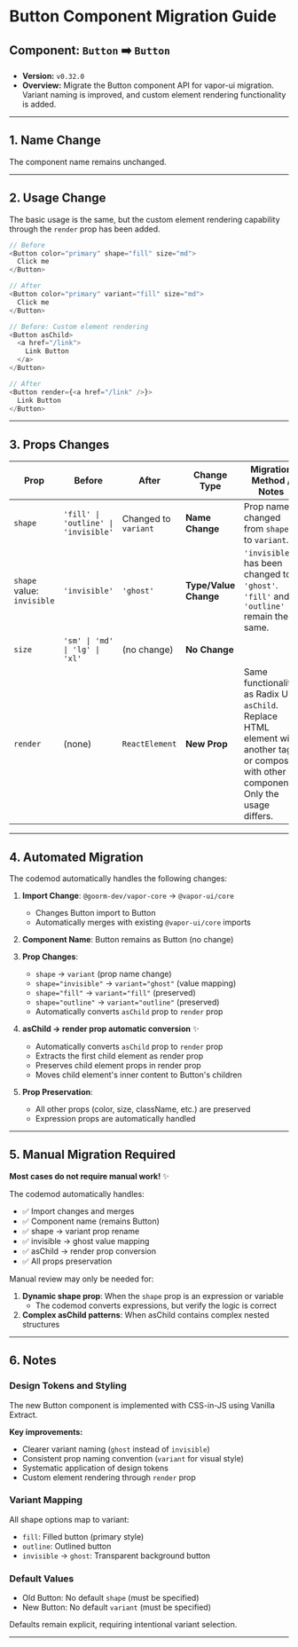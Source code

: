 # Button Component Migration Guide

## Component: `Button` ➡️ `Button`

- **Version:** `v0.32.0`
- **Overview:** Migrate the Button component API for vapor-ui migration. Variant naming is improved, and custom element rendering functionality is added.

---

## 1. Name Change

The component name remains unchanged.

---

## 2. Usage Change

The basic usage is the same, but the custom element rendering capability through the `render` prop has been added.

```javascript
// Before
<Button color="primary" shape="fill" size="md">
  Click me
</Button>

// After
<Button color="primary" variant="fill" size="md">
  Click me
</Button>

// Before: Custom element rendering
<Button asChild>
  <a href="/link">
    Link Button
  </a>
</Button>

// After
<Button render={<a href="/link" />}>
  Link Button
</Button>
```

---

## 3. Props Changes

| **Prop** | **Before** | **After** | **Change Type** | **Migration Method / Notes** |
|----------|------------|-----------|-----------------|------------------------------|
| `shape` | `'fill' \| 'outline' \| 'invisible'` | Changed to `variant` | **Name Change** | Prop name changed from `shape` to `variant`. |
| `shape` value: `invisible` | `'invisible'` | `'ghost'` | **Type/Value Change** | `'invisible'` has been changed to `'ghost'`. `'fill'` and `'outline'` remain the same. |
| `size` | `'sm' \| 'md' \| 'lg' \| 'xl'` | (no change) | **No Change** | |
| `render` | (none) | `ReactElement` | **New Prop** | Same functionality as Radix UI's `asChild`. Replace HTML element with another tag or compose with other components. Only the usage differs. |

---

## 4. Automated Migration

The codemod automatically handles the following changes:

1. **Import Change**: `@goorm-dev/vapor-core` → `@vapor-ui/core`
   - Changes Button import to Button
   - Automatically merges with existing `@vapor-ui/core` imports

2. **Component Name**: Button remains as Button (no change)

3. **Prop Changes**:
   - `shape` → `variant` (prop name change)
   - `shape="invisible"` → `variant="ghost"` (value mapping)
   - `shape="fill"` → `variant="fill"` (preserved)
   - `shape="outline"` → `variant="outline"` (preserved)
   - Automatically converts `asChild` prop to `render` prop

4. **asChild → render prop automatic conversion** ✨
   - Automatically converts `asChild` prop to `render` prop
   - Extracts the first child element as render prop
   - Preserves child element props in render prop
   - Moves child element's inner content to Button's children

5. **Prop Preservation**:
   - All other props (color, size, className, etc.) are preserved
   - Expression props are automatically handled

---

## 5. Manual Migration Required

**Most cases do not require manual work!** ✨

The codemod automatically handles:

- ✅ Import changes and merges
- ✅ Component name (remains Button)
- ✅ shape → variant prop rename
- ✅ invisible → ghost value mapping
- ✅ asChild → render prop conversion
- ✅ All props preservation

Manual review may only be needed for:

1. **Dynamic shape prop**: When the `shape` prop is an expression or variable
   - The codemod converts expressions, but verify the logic is correct
2. **Complex asChild patterns**: When asChild contains complex nested structures

---

## 6. Notes

### Design Tokens and Styling

The new Button component is implemented with CSS-in-JS using Vanilla Extract.

**Key improvements:**

- Clearer variant naming (`ghost` instead of `invisible`)
- Consistent prop naming convention (`variant` for visual style)
- Systematic application of design tokens
- Custom element rendering through `render` prop

### Variant Mapping

All shape options map to variant:

- `fill`: Filled button (primary style)
- `outline`: Outlined button
- `invisible` → `ghost`: Transparent background button

### Default Values

- Old Button: No default `shape` (must be specified)
- New Button: No default `variant` (must be specified)

Defaults remain explicit, requiring intentional variant selection.

---
